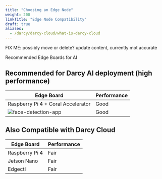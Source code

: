```yaml
---
title: "Choosing an Edge Node"
weight: 200
linkTitle: "Edge Node Compatibility"
draft: true
aliases:
  - /darcy/darcy-cloud/what-is-darcy-cloud
---
```

FIX ME: possibly move or delete? update content, currently mot accurate


Recommended Edge Boards for AI


## Recommended for Darcy AI deployment (high performance)

| Edge Board         | Performance  |
| ------------------ | -------- |
| Raspberry Pi 4 + Coral Accelerator | Good |
| ![face-detection-app](/images/boards/pi.png)| Good |

## Also Compatible with Darcy Cloud

| Edge Board         | Performance  |
| ------------------ | -------- |
| Raspberry Pi 4    | Fair |
| Jetson Nano | Fair |
| Edgectl            | Fair |
